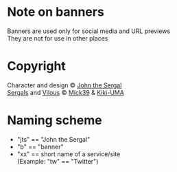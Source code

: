 # Note on banners
Banners are used only for social media and URL previews\
They are not for use in other places
# Copyright
Character and design © [John the Sergal](https://twitter.com/jtheserg)\
[Sergals](https://vilous.net/wiki/Sergals) and [Vilous](https://vilous.net/) © [Mick39](https://twitter.com/mowamowafluff) & [Kiki-UMA](https://twitter.com/Tenteraten_CR)
# Naming scheme
* "jts" == "John the Sergal"
* "b" == "banner"
* "xx" == short name of a service/site \
    (Example: "tw" == "Twitter")
